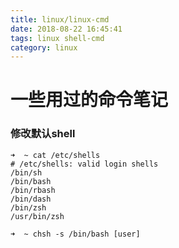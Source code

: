 ```yaml
---
title: linux/linux-cmd
date: 2018-08-22 16:45:41
tags: linux shell-cmd
category: linux
---
```


# 一些用过的命令笔记

### 修改默认shell
```
➜  ~ cat /etc/shells 
# /etc/shells: valid login shells
/bin/sh
/bin/bash
/bin/rbash
/bin/dash
/bin/zsh
/usr/bin/zsh

➜  ~ chsh -s /bin/bash [user]
```
